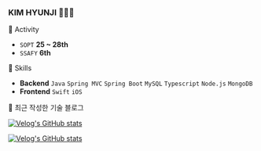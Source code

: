 ### KIM HYUNJI  👩🏻‍💻  

🚀 Activity
- `SOPT` **25 ~ 28th**
- `SSAFY` **6th**

🚀 Skills
- **Backend** `Java` `Spring MVC` `Spring Boot` `MySQL` `Typescript` `Node.js` `MongoDB`
- **Frontend** `Swift` `iOS`<br>

🚀 최근 작성한 기술 블로그 <br>

<div>
  
  [![Velog's GitHub stats](https://velog-readme-stats.vercel.app/api?name=khyunjiee)](https://github.com/eungyeole/velog-readme-stats)

</div>

<div>
  
  [![Velog's GitHub stats](https://velog-readme-stats.vercel.app/api/badge?name=khyunjiee)](https://velog.io/@khyunjiee)

</div>

<!--
**khyunjiee/khyunjiee** is a ✨ _special_ ✨ repository because its `README.md` (this file) appears on your GitHub profile.

Here are some ideas to get you started:

- 🔭 I’m currently working on ...
- 🌱 I’m currently learning ...
- 👯 I’m looking to collaborate on ...
- 🤔 I’m looking for help with ...
- 💬 Ask me about ...
- 📫 How to reach me: ...
- 😄 Pronouns: ...
- ⚡ Fun fact: ...
-->
